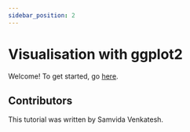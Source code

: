```yaml
---
sidebar_position: 2
---
```


# Visualisation with ggplot2

Welcome!  To get started, go [here](./dataviz.md).

## Contributors

This tutorial was written by Samvida Venkatesh.